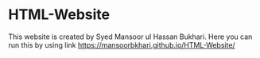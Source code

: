 # HTML-Website

This website is created by Syed Mansoor ul Hassan Bukhari.
Here you can run this by using link https://mansoorbkhari.github.io/HTML-Website/
